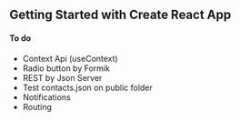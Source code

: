 ## Getting Started with Create React App

#### To do

- Context Api (useContext)
- Radio button by Formik
- REST by Json Server
- Test contacts.json on public folder
- Notifications
- Routing
